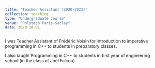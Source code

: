 ```yaml
---
title: "Teacher Assistant (2020-2023)"
collection: teaching
type: "Undergraduate course"
venue: "Polytech Paris-Saclay"
date: 2020-10-01
---
```


I was Teacher Assistant of Frédéric Voisin for introduction to imperative programming in C++ to students in preparatory classes.

I also taught Programming in C++ to students in first year of engineering school (in the class of Joël Falcou).
